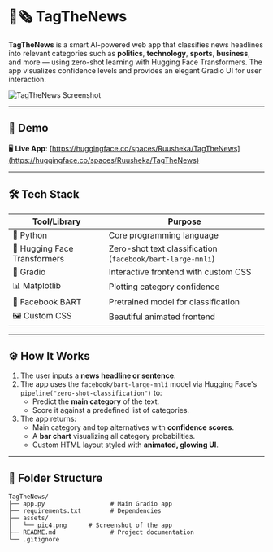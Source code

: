 # 🧠🗞️ TagTheNews

**TagTheNews** is a smart AI-powered web app that classifies news headlines into relevant categories such as **politics**, **technology**, **sports**, **business**, and more — using zero-shot learning with Hugging Face Transformers. The app visualizes confidence levels and provides an elegant Gradio UI for user interaction.

![TagTheNews Screenshot](image/pic2.png)

---

## 🚀 Demo

🖥️ **Live App**: [https://huggingface.co/spaces/Ruusheka/TagTheNews](https://huggingface.co/spaces/Ruusheka/TagTheNews)

---

## 🛠️ Tech Stack

| Tool/Library         | Purpose                                    |
|----------------------|--------------------------------------------|
| 🐍 Python            | Core programming language                  |
| 🤗 Hugging Face Transformers | Zero-shot text classification (`facebook/bart-large-mnli`) |
| 🎨 Gradio            | Interactive frontend with custom CSS       |
| 📊 Matplotlib        | Plotting category confidence               |
| 🧠 Facebook BART     | Pretrained model for classification        |
| 🖼️ Custom CSS        | Beautiful animated frontend                |

---

## ⚙️ How It Works

1. The user inputs a **news headline or sentence**.
2. The app uses the `facebook/bart-large-mnli` model via Hugging Face's `pipeline("zero-shot-classification")` to:
   - Predict the **main category** of the text.
   - Score it against a predefined list of categories.
3. The app returns:
   - Main category and top alternatives with **confidence scores**.
   - A **bar chart** visualizing all category probabilities.
   - Custom HTML layout styled with **animated, glowing UI**.

---

## 📂 Folder Structure

```plaintext
TagTheNews/
├── app.py                  # Main Gradio app
├── requirements.txt        # Dependencies
├── assets/
│   └── pic4.png      # Screenshot of the app
├── README.md               # Project documentation
└── .gitignore
